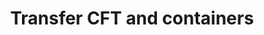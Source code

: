 ---
    title: "Transfer CFT and containers"
    linkTitle: "Installation and operation in a container"
    weight: 150
---